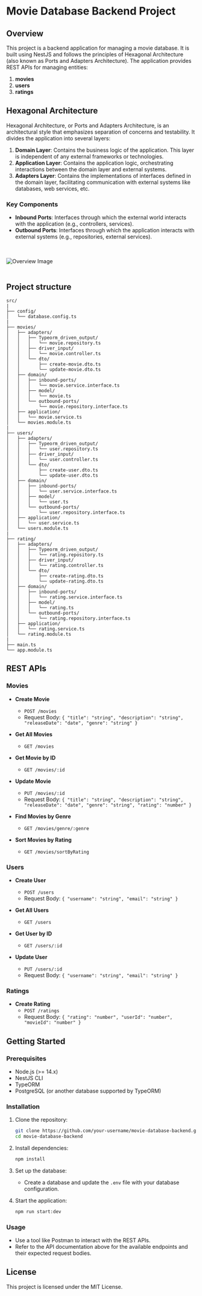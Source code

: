 # Movie Database Backend Project

## Overview

This project is a backend application for managing a movie database. It is built using NestJS and follows the principles of Hexagonal Architecture (also known as Ports and Adapters Architecture). 
The application provides REST APIs for managing entities:
1. **movies**
2. **users**
3. **ratings**

## Hexagonal Architecture

Hexagonal Architecture, or Ports and Adapters Architecture, is an architectural style that emphasizes separation of concerns and testability. It divides the application into several layers:

1. **Domain Layer**: Contains the business logic of the application. This layer is independent of any external frameworks or technologies.
2. **Application Layer**: Contains the application logic, orchestrating interactions between the domain layer and external systems.
3. **Adapters Layer**: Contains the implementations of interfaces defined in the domain layer, facilitating communication with external systems like databases, web services, etc.

### Key Components

- **Inbound Ports**: Interfaces through which the external world interacts with the application (e.g., controllers, services).
- **Outbound Ports**: Interfaces through which the application interacts with external systems (e.g., repositories, external services).

<br><br>
![Overview Image](assets/images/image.png)
<br><br>

## Project structure
```plaintext
src/
|
├── config/
│   └── database.config.ts
| 
├── movies/
│   ├── adapters/
│   │   ├── Typeorm_driven_output/
│   │   │   └── movie.repository.ts
│   │   ├── driver_input/
│   │   │   └── movie.controller.ts
│   │   └── dto/
│   │       ├── create-movie.dto.ts
│   │       └── update-movie.dto.ts
│   ├── domain/
│   │   ├── inbound-ports/
│   │   │   └── movie.service.interface.ts
│   │   ├── model/
│   │   │   └── movie.ts
│   │   └── outbound-ports/
│   │       └── movie.repository.interface.ts
│   ├── application/
│   │   └── movie.service.ts
│   └── movies.module.ts
|
├── users/
│   ├── adapters/
│   │   ├── Typeorm_driven_output/
│   │   │   └── user.repository.ts
│   │   ├── driver_input/
│   │   │   └── user.controller.ts
│   │   └── dto/
│   │       ├── create-user.dto.ts
│   │       └── update-user.dto.ts
│   ├── domain/
│   │   ├── inbound-ports/
│   │   │   └── user.service.interface.ts
│   │   ├── model/
│   │   │   └── user.ts
│   │   └── outbound-ports/
│   │       └── user.repository.interface.ts
│   ├── application/
│   │   └── user.service.ts
│   └── users.module.ts
|
├── rating/
│   ├── adapters/
│   │   ├── Typeorm_driven_output/
│   │   │   └── rating.repository.ts
│   │   ├── driver_input/
│   │   │   └── rating.controller.ts
│   │   └── dto/
│   │       ├── create-rating.dto.ts
│   │       └── update-rating.dto.ts
│   ├── domain/
│   │   ├── inbound-ports/
│   │   │   └── rating.service.interface.ts
│   │   ├── model/
│   │   │   └── rating.ts
│   │   └── outbound-ports/
│   │       └── rating.repository.interface.ts
│   ├── application/
│   │   └── rating.service.ts
│   └── rating.module.ts
|
├── main.ts
└── app.module.ts

```

## REST APIs

### Movies

- **Create Movie**
  - `POST /movies`
  - Request Body: `{ "title": "string", "description": "string", "releaseDate": "date", "genre": "string" }`

- **Get All Movies**
  - `GET /movies`

- **Get Movie by ID**
  - `GET /movies/:id`

- **Update Movie**
  - `PUT /movies/:id`
  - Request Body: `{ "title": "string", "description": "string", "releaseDate": "date", "genre": "string", "rating": "number" }`

- **Find Movies by Genre**
  - `GET /movies/genre/:genre`

- **Sort Movies by Rating**
  - `GET /movies/sortByRating`

### Users

- **Create User**
  - `POST /users`
  - Request Body: `{ "username": "string", "email": "string" }`

- **Get All Users**
  - `GET /users`

- **Get User by ID**
  - `GET /users/:id`

- **Update User**
  - `PUT /users/:id`
  - Request Body: `{ "username": "string", "email": "string" }`


### Ratings

- **Create Rating**
  - `POST /ratings`
  - Request Body: `{ "rating": "number", "userId": "number", "movieId": "number" }`

## Getting Started

### Prerequisites

- Node.js (>= 14.x)
- NestJS CLI
- TypeORM
- PostgreSQL (or another database supported by TypeORM)

### Installation

1. Clone the repository:

   ```bash
   git clone https://github.com/your-username/movie-database-backend.git
   cd movie-database-backend
   ```

2. Install dependencies:
    
    ```bash
    npm install
    ```
    
2. Set up the database:
    - Create a database and update the `.env` file with your database configuration.
    
3. Start the application:
    
    ```bash
    npm run start:dev
    ```
    

### Usage

- Use a tool like Postman to interact with the REST APIs.
- Refer to the API documentation above for the available endpoints and their expected request bodies.

## License

This project is licensed under the MIT License.
